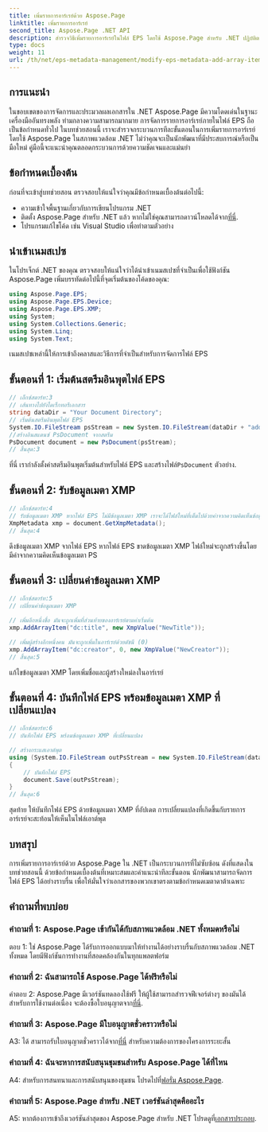 ```yaml
---
title: เพิ่มรายการอาร์เรย์ด้วย Aspose.Page
linktitle: เพิ่มรายการอาร์เรย์
second_title: Aspose.Page .NET API
description: สำรวจวิธีเพิ่มรายการอาร์เรย์ในไฟล์ EPS โดยใช้ Aspose.Page สำหรับ .NET ปฏิบัติตามคำแนะนำทีละขั้นตอนของเราเพื่อการจัดการเอกสารที่ราบรื่น
type: docs
weight: 11
url: /th/net/eps-metadata-management/modify-eps-metadata-add-array-items/
---
```

## การแนะนำ

ในขอบเขตของการจัดการและประมวลผลเอกสารใน .NET Aspose.Page มีความโดดเด่นในฐานะเครื่องมืออันทรงพลัง ท่ามกลางความสามารถมากมาย การจัดการรายการอาร์เรย์ภายในไฟล์ EPS ถือเป็นข้อกำหนดทั่วไป ในบทช่วยสอนนี้ เราจะสำรวจกระบวนการทีละขั้นตอนในการเพิ่มรายการอาร์เรย์โดยใช้ Aspose.Page ในสภาพแวดล้อม .NET ไม่ว่าคุณจะเป็นนักพัฒนาที่มีประสบการณ์หรือเป็นมือใหม่ คู่มือนี้จะแนะนำคุณตลอดกระบวนการด้วยความชัดเจนและแม่นยำ

## ข้อกำหนดเบื้องต้น

ก่อนที่จะเข้าสู่บทช่วยสอน ตรวจสอบให้แน่ใจว่าคุณมีข้อกำหนดเบื้องต้นต่อไปนี้:

- ความเข้าใจพื้นฐานเกี่ยวกับการเขียนโปรแกรม .NET
-  ติดตั้ง Aspose.Page สำหรับ .NET แล้ว หากไม่ใช่คุณสามารถดาวน์โหลดได้จาก[ที่นี่](https://releases.aspose.com/page/net/).
- โปรแกรมแก้ไขโค้ด เช่น Visual Studio เพื่อทำตามตัวอย่าง

## นำเข้าเนมสเปซ

ในโปรเจ็กต์ .NET ของคุณ ตรวจสอบให้แน่ใจว่าได้นำเข้าเนมสเปซที่จำเป็นเพื่อใช้ฟังก์ชัน Aspose.Page เพิ่มบรรทัดต่อไปนี้ที่จุดเริ่มต้นของโค้ดของคุณ:

```csharp
using Aspose.Page.EPS;
using Aspose.Page.EPS.Device;
using Aspose.Page.EPS.XMP;
using System;
using System.Collections.Generic;
using System.Linq;
using System.Text;
```

เนมสเปซเหล่านี้ให้การเข้าถึงคลาสและวิธีการที่จำเป็นสำหรับการจัดการไฟล์ EPS

## ขั้นตอนที่ 1: เริ่มต้นสตรีมอินพุตไฟล์ EPS

```csharp
// เอ็กซ์สตาร์ท:3
// เส้นทางไปยังไดเร็กทอรีเอกสาร
string dataDir = "Your Document Directory";
// เริ่มต้นสตรีมอินพุตไฟล์ EPS
System.IO.FileStream psStream = new System.IO.FileStream(dataDir + "add_simple_props_input.eps", System.IO.FileMode.Open, System.IO.FileAccess.Read);
//สร้างอินสแตนซ์ PsDocument จากสตรีม
PsDocument document = new PsDocument(psStream);            
// สิ้นสุด:3
```

 ที่นี่ เรากำลังตั้งค่าสตรีมอินพุตเริ่มต้นสำหรับไฟล์ EPS และสร้างไฟล์`PsDocument` ตัวอย่าง.

## ขั้นตอนที่ 2: รับข้อมูลเมตา XMP

```csharp
// เอ็กซ์สตาร์ท:4
// รับข้อมูลเมตา XMP หากไฟล์ EPS ไม่มีข้อมูลเมตา XMP เราจะได้ไฟล์ใหม่ที่เต็มไปด้วยค่าจากความคิดเห็นข้อมูลเมตา PS (%%Creator, %%CreateDate, %%Title ฯลฯ)
XmpMetadata xmp = document.GetXmpMetadata();
// สิ้นสุด:4
```

ดึงข้อมูลเมตา XMP จากไฟล์ EPS หากไฟล์ EPS ขาดข้อมูลเมตา XMP ไฟล์ใหม่จะถูกสร้างขึ้นโดยมีค่าจากความคิดเห็นข้อมูลเมตา PS

## ขั้นตอนที่ 3: เปลี่ยนค่าข้อมูลเมตา XMP

```csharp
// เอ็กซ์สตาร์ท:5
// เปลี่ยนค่าข้อมูลเมตา XMP

// เพิ่มอีกหนึ่งชื่อ มันจะถูกเพิ่มที่ส่วนท้ายของอาร์เรย์ตามค่าเริ่มต้น
xmp.AddArrayItem("dc:title", new XmpValue("NewTitle"));

// เพิ่มผู้สร้างอีกหนึ่งคน มันจะถูกเพิ่มในอาร์เรย์ด้วยดัชนี (0)
xmp.AddArrayItem("dc:creator", 0, new XmpValue("NewCreator"));
// สิ้นสุด:5
```

แก้ไขข้อมูลเมตา XMP โดยเพิ่มชื่อและผู้สร้างใหม่ลงในอาร์เรย์

## ขั้นตอนที่ 4: บันทึกไฟล์ EPS พร้อมข้อมูลเมตา XMP ที่เปลี่ยนแปลง

```csharp
// เอ็กซ์สตาร์ท:6
// บันทึกไฟล์ EPS พร้อมข้อมูลเมตา XMP ที่เปลี่ยนแปลง

// สร้างกระแสเอาต์พุต
using (System.IO.FileStream outPsStream = new System.IO.FileStream(dataDir + "add_array_items_output.eps", System.IO.FileMode.Create, System.IO.FileAccess.Write))
{
    // บันทึกไฟล์ EPS
    document.Save(outPsStream);
}
// สิ้นสุด:6
```

สุดท้าย ให้บันทึกไฟล์ EPS ด้วยข้อมูลเมตา XMP ที่อัปเดต การเปลี่ยนแปลงที่เกิดขึ้นกับรายการอาร์เรย์จะสะท้อนให้เห็นในไฟล์เอาต์พุต

## บทสรุป

การเพิ่มรายการอาร์เรย์ด้วย Aspose.Page ใน .NET เป็นกระบวนการที่ไม่ซับซ้อน ดังที่แสดงในบทช่วยสอนนี้ ด้วยข้อกำหนดเบื้องต้นที่เหมาะสมและคำแนะนำทีละขั้นตอน นักพัฒนาสามารถจัดการไฟล์ EPS ได้อย่างราบรื่น เพื่อให้มั่นใจว่าเอกสารของพวกเขาตรงตามข้อกำหนดเมตาดาต้าเฉพาะ

## คำถามที่พบบ่อย

### คำถามที่ 1: Aspose.Page เข้ากันได้กับสภาพแวดล้อม .NET ทั้งหมดหรือไม่

ตอบ 1: ใช่ Aspose.Page ได้รับการออกแบบมาให้ทำงานได้อย่างราบรื่นกับสภาพแวดล้อม .NET ทั้งหมด โดยมีฟังก์ชันการทำงานที่สอดคล้องกันในทุกแพลตฟอร์ม

### คำถามที่ 2: ฉันสามารถใช้ Aspose.Page ได้ฟรีหรือไม่

 คำตอบ 2: Aspose.Page มีเวอร์ชันทดลองใช้ฟรี ให้ผู้ใช้สามารถสำรวจฟีเจอร์ต่างๆ ของมันได้ สำหรับการใช้งานต่อเนื่อง จะต้องซื้อใบอนุญาตจาก[ที่นี่](https://purchase.aspose.com/buy).

### คำถามที่ 3: Aspose.Page มีใบอนุญาตชั่วคราวหรือไม่

 A3: ได้ สามารถรับใบอนุญาตชั่วคราวได้จาก[ที่นี่](https://purchase.aspose.com/temporary-license/) สำหรับความต้องการของโครงการระยะสั้น

### คำถามที่ 4: ฉันจะหาการสนับสนุนชุมชนสำหรับ Aspose.Page ได้ที่ไหน

A4: สำหรับการสนทนาและการสนับสนุนของชุมชน โปรดไปที่[ฟอรั่ม Aspose.Page](https://forum.aspose.com/c/page/39).

### คำถามที่ 5: Aspose.Page สำหรับ .NET เวอร์ชันล่าสุดคืออะไร

 A5: หากต้องการเข้าถึงเวอร์ชันล่าสุดของ Aspose.Page สำหรับ .NET โปรดดูที่[เอกสารประกอบ](https://reference.aspose.com/page/net/).